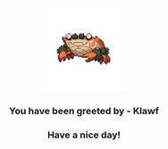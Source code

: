 <p align="center">
            <img src="https://raw.githubusercontent.com/PokeAPI/sprites/master/sprites/pokemon/950.png" width="150" height="150">
          </p>
          <h3 align="center">You have been greeted by - <b>Klawf</b></h3>
          <h3 align="center">Have a nice day!</h3>
        